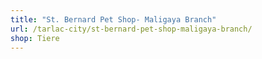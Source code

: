 ```yaml
---
title: "St. Bernard Pet Shop- Maligaya Branch"
url: /tarlac-city/st-bernard-pet-shop-maligaya-branch/
shop: Tiere
---
```

